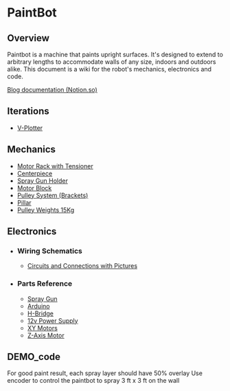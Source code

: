 # PaintBot

## Overview
Paintbot is a machine that paints upright surfaces. It's designed to extend to arbitrary lengths to accommodate walls of any size, indoors and outdoors alike. This document is a wiki for the robot's mechanics, electronics and code.

[Blog documentation (Notion.so)](https://www.notion.so/Paint-Bot-9628c4905eeb4714969bc28a3e177a94)

## Iterations
  * [V-Plotter](https://github.com/UniKlo/PaintBot/tree/master/Iterations/V-Plotter)
  
## Mechanics
  * [Motor Rack with Tensioner](https://github.com/UniKlo/PaintBot/tree/master/Mechanics/MotorRack)
  * [Centerpiece](https://github.com/UniKlo/PaintBot/tree/master/Mechanics/Centerpiece)
  * [Spray Gun Holder](https://github.com/UniKlo/PaintBot/tree/master/Mechanics/SprayGunHolder)
  * [Motor Block](https://github.com/UniKlo/PaintBot/tree/master/Mechanics/MotorBlock)
  * [Pulley System (Brackets)](https://github.com/UniKlo/PaintBot/tree/master/Mechanics/PulleySystem)
  * [Pillar](https://github.com/UniKlo/PaintBot/tree/master/Mechanics/Pillar)
  * [Pulley Weights 15Kg](https://github.com/UniKlo/PaintBot/tree/master/Mechanics/PulleyWeights)

## Electronics
  - ### Wiring Schematics
    * [Circuits and Connections with Pictures](https://github.com/UniKlo/PaintBot/tree/master/Electronics/Wiring)
  
  - ###  Parts Reference
    * [Spray Gun](https://github.com/UniKlo/PaintBot/tree/master/Electronics/Parts/SprayGun)
    * [Arduino](https://github.com/UniKlo/PaintBot/tree/master/Electronics/Parts/Arduino)
    * [H-Bridge](https://github.com/UniKlo/PaintBot/tree/master/Electronics/Parts/H-Bridge)
    * [12v Power Supply](https://github.com/UniKlo/PaintBot/tree/master/Electronics/Parts/PowerSupply)
    * [XY Motors](https://github.com/UniKlo/PaintBot/tree/master/Electronics/Parts/XYMotors)
    * [Z-Axis Motor](https://github.com/UniKlo/PaintBot/tree/master/Electronics/Parts/Z-AxisMotor)

## DEMO_code

For good paint result, each spray layer should have 50% overlay
Use encoder to control the paintbot to spray 3 ft x 3 ft on the wall
